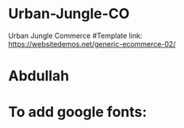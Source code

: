 # Urban-Jungle-CO
Urban Jungle Commerce 
#Template link: 
https://websitedemos.net/generic-ecommerce-02/

# Abdullah
# To add google fonts:
<link rel="preconnect" href="https://fonts.googleapis.com">
    <link rel="preconnect" href="https://fonts.gstatic.com" crossorigin>
    <link href="https://fonts.googleapis.com/css2?family=Instrument+Sans:ital,wght@0,400..700;1,400..700&display=swap"
        rel="stylesheet">
